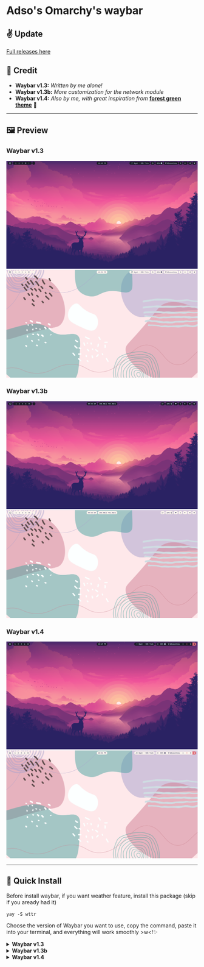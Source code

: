 # Adso's Omarchy's waybar

## ✌️ Update
[Full releases here](https://github.com/adsovetzky/Adsovetzky-Omarchy-s-Waybar/releases)

## 🎨 Credit

- **Waybar v1.3:** _Written by me alone!_
- **Waybar v1.3b:** _More customization for the network module_
- **Waybar v1.4:** _Also by me, with great inspiration from_ [**forest green theme**](https://github.com/abhijeet-swami/omarchy-forest-green-theme/tree/main) 🌲

---

## 🖼️ Preview

### Waybar v1.3
![Waybar 1.3](image/image.png)
![Waybar 1.3](image/image3.png)

### Waybar v1.3b
![Waybar 1.3b](image/image5.png)
![Waybar 1.3b](image/image6.png)

### Waybar v1.4
![Waybar 1.4](image/image2.png)
![Waybar 1.4](image/image4.png)

---

## 🚀 Quick Install

Before install waybar, if you want weather feature, install this package (skip if you aready had it)
```
yay -S wttr
```

Choose the version of Waybar you want to use, copy the command, paste it into your terminal, and everything will work smoothly >w<!✨

<details>
<summary><strong>Waybar v1.3</strong></summary>

```
# clone the config from github
git clone https://github.com/adsovetzky/Adsovetzky-Omarchy-s-Waybar.git
cd Adsovetzky-Omarchy-s-Waybar

# Backup ur current config and style into "backup" folder
mkdir -p ~/.config/waybar/backup-waybar
[ -d ~/.config/waybar ] && mv ~/.config/waybar/* ~/.config/waybar/backup-waybar/ 2>/dev/null

# Replace with the new Waybar config!
cp -r ./waybar-1.3/config.jsonc ~/.config/waybar/
cp -r ./waybar-1.3/style.css ~/.config/waybar/

# Delete the clone
cd ..
rm -rf Adsovetzky-Omarchy-s-Waybar

# And now restart ur Waybar!!!
omarchy-restart-waybar

```
</details>

<details>
<summary><strong>Waybar v1.3b</strong></summary>

```
# clone the config from github
git clone https://github.com/adsovetzky/Adsovetzky-Omarchy-s-Waybar.git
cd Adsovetzky-Omarchy-s-Waybar

# Backup ur current config and style into "backup" folder
mkdir -p ~/.config/waybar/backup-waybar
[ -d ~/.config/waybar ] && mv ~/.config/waybar/* ~/.config/waybar/backup-waybar/ 2>/dev/null

# Replace with the new Waybar config!
cp -r ./waybar-1.3b/config.jsonc ~/.config/waybar/
cp -r ./waybar-1.3b/style.css ~/.config/waybar/

# Delete the clone
cd ..
rm -rf Adsovetzky-Omarchy-s-Waybar

# And now restart ur Waybar!!!
omarchy-restart-waybar

```
</details>

<details>
<summary><strong>Waybar v1.4</strong></summary>

```
# clone the config from github
git clone https://github.com/adsovetzky/Adsovetzky-Omarchy-s-Waybar.git
cd Adsovetzky-Omarchy-s-Waybar

# Backup ur current config and style into "backup" folder
mkdir -p ~/.config/waybar/backup-waybar
[ -d ~/.config/waybar ] && mv ~/.config/waybar/* ~/.config/waybar/backup-waybar/ 2>/dev/null

# Replace with the new Waybar config!
cp -r ./waybar-1.4/config.jsonc ~/.config/waybar/
cp -r ./waybar-1.4/style.css ~/.config/waybar/

# Delete the clone
cd ..
rm -rf Adsovetzky-Omarchy-s-Waybar

# And now restart ur Waybar!!!
omarchy-restart-waybar

```
</details>

